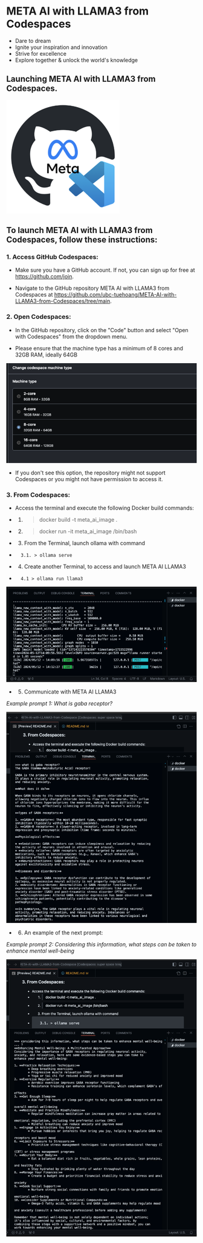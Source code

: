 # META AI with LLAMA3 from Codespaces

- Dare to dream
- Ignite your inspiration and innovation
- Strive for excellence
- Explore together & unlock the world's knowledge

## Launching META AI with LLAMA3 from Codespaces.

<img src="image.png" alt="alt text" width="300" height="300">

## To launch META AI with LLAMA3 from Codespaces, follow these instructions:

### 1. Access GitHub Codespaces:

- Make sure you have a GitHub account. If not, you can sign up for free at https://github.com/join.

- Navigate to the GitHub repository META AI with LLAMA3 from Codespaces at https://github.com/ubc-tuehoang/META-AI-with-LLAMA3-from-Codespaces/tree/main.


### 2. Open Codespaces:

- In the GitHub repository, click on the "Code" button and select "Open with Codespaces" from the dropdown menu.

- Please ensure that the machine type has a minimum of 8 cores and 32GB RAM, ideally 64GB 

![alt text](image-3.png)

- If you don't see this option, the repository might not support Codespaces or you might not have permission to access it.

### 3. From Codespaces:

- Access the terminal and execute the following Docker build commands:
- 1. > docker build -t meta_ai_image . 
- 2. > docker run -it meta_ai_image /bin/bash
- 3. From the Terminal, launch ollama with command
-       3.1. > ollama serve
- 4. Create another Terminal, to access and launch META AI LLAMA3
-       4.1 > ollama run llama3
![alt text](image-1.png)

- 5. Communicate with META AI LLAMA3

_Example prompt 1: What is gaba receptor?_

![alt text](image-6.png)

- 6. An example of the next prompt:

_Example prompt 2: Considering this information, what steps can be taken to enhance mental well-being_

![alt text](image-5.png)

